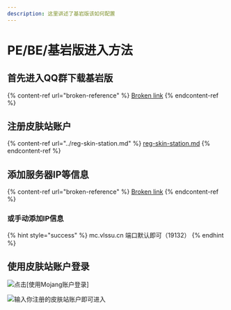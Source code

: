 ```yaml
---
description: 这里讲述了基岩版该如何配置
---
```


# PE/BE/基岩版进入方法

## 首先进入QQ群下载基岩版

{% content-ref url="broken-reference" %}
[Broken link](broken-reference)
{% endcontent-ref %}

## 注册皮肤站账户

{% content-ref url="../reg-skin-station.md" %}
[reg-skin-station.md](../reg-skin-station.md)
{% endcontent-ref %}

## 添加服务器IP等信息

{% content-ref url="broken-reference" %}
[Broken link](broken-reference)
{% endcontent-ref %}

### 或手动添加IP信息

{% hint style="success" %}
mc.vlssu.cn 端口默认即可（19132）
{% endhint %}

## 使用皮肤站账户登录

![点击\[使用Mojang账户登录\]](../../.gitbook/assets/2WNINOPVRSSW9\~\~20@ZZ9\(V.png)

![输入你注册的皮肤站账户即可进入](../../.gitbook/assets/H10OEA{I2H{A\_W}U7TB\`\(TJ.png)
